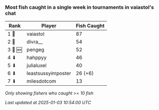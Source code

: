 ### Most fish caught in a single week in tournaments in vaiastol's chat
| Rank | Player | Fish Caught |
|------|--------|-----------|
| 1 🥇  | vaiastol  | 87 |
| 2 🥈  | divra__  | 54 |
| 3 🥉 🆕 | pengeg  | 52 |
| 4 ⬇ | hahppyy  | 46 |
| 5 ⬇ | julialuxel  | 40 |
| 6 ⬇ | leastsussyimposter  | 26 (+6) |
| 7 ⬇ | milesdotcom  | 13 |

_Only showing fishers who caught >= 10 fish_

_Last updated at 2025-01-03 10:54:00 UTC_